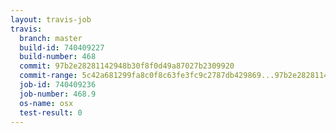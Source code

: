 ```yaml
---
layout: travis-job
travis:
  branch: master
  build-id: 740409227
  build-number: 468
  commit: 97b2e28281142948b30f8f0d49a87027b2309920
  commit-range: 5c42a681299fa8c0f8c63fe3fc9c2787db429869...97b2e28281142948b30f8f0d49a87027b2309920
  job-id: 740409236
  job-number: 468.9
  os-name: osx
  test-result: 0
---
```

